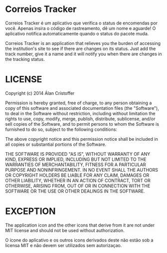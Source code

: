 Correios Tracker
================

Correios Tracker é um aplicativo que verifica o status de encomendas por você. Apenas insira o código de rastreamento, dê um nome e aguarde! O aplicativo notifica automaticamente quando o status do pacote muda.

Correios Tracker is an application that relieves you the burden of accessing the institution's site to see if there are changes on its status. Just add the track number, give it a name and it will notify you when there are changes in the tracking status.

LICENSE
=======

Copyright (c) 2014 Álan Crístoffer

Permission is hereby granted, free of charge, to any person obtaining a copy
of this software and associated documentation files (the "Software"), to deal
in the Software without restriction, including without limitation the rights
to use, copy, modify, merge, publish, distribute, sublicense, and/or sell
copies of the Software, and to permit persons to whom the Software is
furnished to do so, subject to the following conditions:

The above copyright notice and this permission notice shall be included in
all copies or substantial portions of the Software.

THE SOFTWARE IS PROVIDED "AS IS", WITHOUT WARRANTY OF ANY KIND, EXPRESS OR
IMPLIED, INCLUDING BUT NOT LIMITED TO THE WARRANTIES OF MERCHANTABILITY,
FITNESS FOR A PARTICULAR PURPOSE AND NONINFRINGEMENT. IN NO EVENT SHALL THE
AUTHORS OR COPYRIGHT HOLDERS BE LIABLE FOR ANY CLAIM, DAMAGES OR OTHER
LIABILITY, WHETHER IN AN ACTION OF CONTRACT, TORT OR OTHERWISE, ARISING FROM,
OUT OF OR IN CONNECTION WITH THE SOFTWARE OR THE USE OR OTHER DEALINGS IN
THE SOFTWARE.

EXCEPTION
=========

The application icon and the other icons that derive from it are not under MIT license and should not be used without authorization.

O ícone do aplicativo e os outros icons derivados deste não estão sob a licensa MIT e não devem ser utilizados sem autorizaçao.

